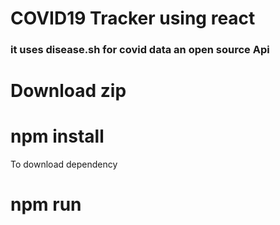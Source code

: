 # COVID19 Tracker using react

### it uses disease.sh for covid data an open source Api

# Download zip

# npm install

To download dependency

# npm run
